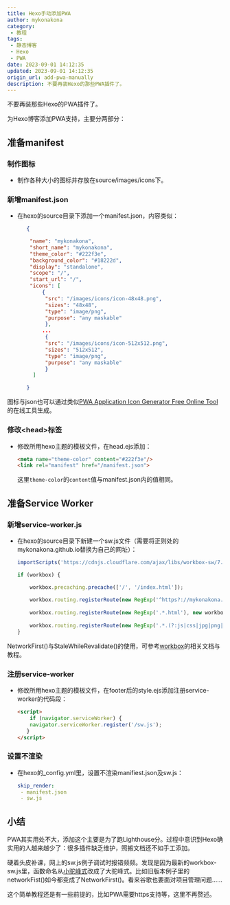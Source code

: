 ```yaml
---
title: Hexo手动添加PWA
author: mykonakona
category: 
 - 教程
tags: 
 - 静态博客
 - Hexo
 - PWA
date: 2023-09-01 14:12:35
updated: 2023-09-01 14:12:35
origin_url: add-pwa-manually
description: 不要再装Hexo的那些PWA插件了。
---
```


不要再装那些Hexo的PWA插件了。

<!-- more -->

为Hexo博客添加PWA支持，主要分两部分：

## 准备manifest

### 制作图标

- 制作各种大小的图标并存放在source/images/icons下。

### 新增manifest.json

- 在hexo的source目录下添加一个manifest.json，内容类似：

   ```json
      {
   
       "name": "mykonakona",
       "short_name": "mykonakona",
       "theme_color": "#222f3e",
       "background_color": "#18222d",
       "display": "standalone",
       "scope": "/",
       "start_url": "/",
       "icons": [
           {
            "src": "/images/icons/icon-48x48.png",
            "sizes": "48x48",
            "type": "image/png",
            "purpose": "any maskable"
            },
           ...
            {
            "src": "/images/icons/icon-512x512.png",
            "sizes": "512x512",
            "type": "image/png",
            "purpose": "any maskable"
            }
        ]
   
      }
   ```

图标与json也可以通过类似[PWA Application Icon Generator Free Online Tool][1]的在线工具生成。

### 修改\<head\>标签

- 修改所用hexo主题的模板文件，在head.ejs添加：

   ```html
   <meta name="theme-color" content="#222f3e"/>
   <link rel="manifest" href="/manifest.json">
   ```
  
   这里`theme-color`的`content`值与manifest.json内的值相同。

## 准备Service Worker

### 新增service-worker.js

- 在hexo的source目录下新建一个sw.js文件（需要将正则处的mykonakona.github.io替换为自己的网址）：

   ```javascript
   importScripts('https://cdnjs.cloudflare.com/ajax/libs/workbox-sw/7.0.0/workbox-sw.js');
   
   if (workbox) {
   
       workbox.precaching.precache(['/', '/index.html']);
       
       workbox.routing.registerRoute(new RegExp('^https?://mykonakona.github.io/?$'), new workbox.strategies.NetworkFirst());
       
       workbox.routing.registerRoute(new RegExp('.*.html'), new workbox.strategies.NetworkFirst());
       
       workbox.routing.registerRoute(new RegExp('.*.(?:js|css|jpg|png|gif)'), new workbox.strategies.StaleWhileRevalidate());
   }
   ```

NetworkFirst()与StaleWhileRevalidate()的使用，可参考[workbox][2]的相关文档与教程。

### 注册service-worker

- 修改所用hexo主题的模板文件，在footer后的style.ejs添加注册service-worker的代码段：

   ```html
   <script>
       if (navigator.serviceWorker) {
       navigator.serviceWorker.register('/sw.js');
      }
   </script>
   ```

### 设置不渲染

- 在hexo的_config.yml里，设置不渲染manifiest.json及sw.js：

   ```yml
   skip_render:
    - manifest.json
    - sw.js
   ```

## 小结

PWA其实用处不大，添加这个主要是为了跑Lighthouse分。过程中意识到Hexo确实用的人越来越少了：很多插件缺乏维护，照搬文档还不如手工添加。

硬着头皮补课，网上的sw.js例子调试时报错频频。发现是因为最新的workbox-sw.js里，函数命名从[小驼峰式][3]改成了大驼峰式。比如旧版本例子里的networkFist()如今都变成了NetworkFirst()。看来谷歌也要面对项目管理问题……

这个简单教程还是有一些前提的，比如PWA需要https支持等，这里不再赘述。

[1]: https://tools.crawlink.com/tools/pwa-icon-generator
[2]: https://github.com/GoogleChrome/workbox
[3]: https://zh.wikipedia.org/zh-hans/%E9%A7%9D%E5%B3%B0%E5%BC%8F%E5%A4%A7%E5%B0%8F%E5%AF%AB
